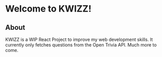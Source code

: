 # Welcome to KWIZZ!

## About

KWIZZ is a WIP React Project to improve my web development skills.  It currently only fetches questions from the Open Trivia API. Much more to come.

